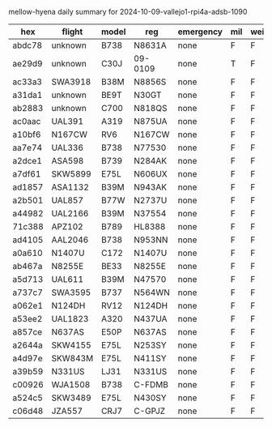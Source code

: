 mellow-hyena daily summary for 2024-10-09-vallejo1-rpi4a-adsb-1090

|hex|flight|model|reg|emergency|mil|weirdo|
|--|--|--|--|--|--|--|
|abdc78|unknown|B738|N8631A|none|F|F|
|ae29d9|unknown|C30J|09-0109|none|T|F|
|ac33a3|SWA3918|B38M|N8856S|none|F|F|
|a31da1|unknown|BE9T|N30GT|none|F|F|
|ab2883|unknown|C700|N818QS|none|F|F|
|ac0aac|UAL391|A319|N875UA|none|F|F|
|a10bf6|N167CW|RV6|N167CW|none|F|F|
|aa7e74|UAL336|B738|N77530|none|F|F|
|a2dce1|ASA598|B739|N284AK|none|F|F|
|a7df61|SKW5899|E75L|N606UX|none|F|F|
|ad1857|ASA1132|B39M|N943AK|none|F|F|
|a2b501|UAL857|B77W|N2737U|none|F|F|
|a44982|UAL2166|B39M|N37554|none|F|F|
|71c388|APZ102|B789|HL8388|none|F|F|
|ad4105|AAL2046|B738|N953NN|none|F|F|
|a0a610|N1407U|C172|N1407U|none|F|F|
|ab467a|N8255E|BE33|N8255E|none|F|F|
|a5d713|UAL611|B39M|N47570|none|F|F|
|a737c7|SWA3595|B737|N564WN|none|F|F|
|a062e1|N124DH|RV12|N124DH|none|F|F|
|a53ee2|UAL1823|A320|N437UA|none|F|F|
|a857ce|N637AS|E50P|N637AS|none|F|F|
|a2644a|SKW4155|E75L|N253SY|none|F|F|
|a4d97e|SKW843M|E75L|N411SY|none|F|F|
|a39b59|N331US|LJ31|N331US|none|F|F|
|c00926|WJA1508|B738|C-FDMB|none|F|F|
|a524c5|SKW3489|E75L|N430SY|none|F|F|
|c06d48|JZA557|CRJ7|C-GPJZ|none|F|F|
